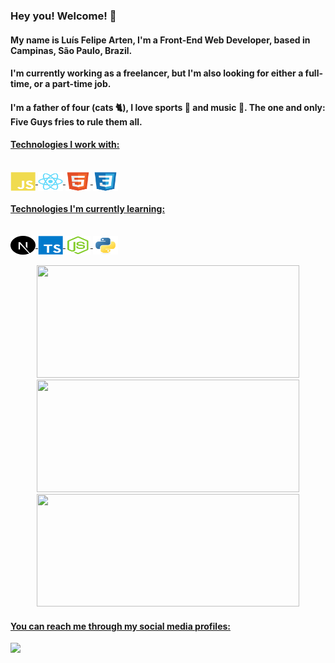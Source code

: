 ### Hey you! Welcome! 👋
#### My name is Luís Felipe Arten, I'm a Front-End Web Developer, based in Campinas, São Paulo, Brazil.
#### I'm currently working as a freelancer, but I'm also looking for either a full-time, or a part-time job.
#### I'm a father of four (cats 🐈), I love sports 🏈 and music 🎼. The one and only: Five Guys fries to rule them all.

<div align="center">
<a href="https://github.com/artenlf">
</div>

#### Technologies I work with:

<div style="display: inline_block"><br>
  <img align="center" alt="JavaScript" height="30" width="40" src="https://raw.githubusercontent.com/devicons/devicon/master/icons/javascript/javascript-plain.svg">
  <img align="center" alt="React" height="30" width="40" src="https://raw.githubusercontent.com/devicons/devicon/master/icons/react/react-original.svg">
  <img align="center" alt="HTML" height="30" width="40" src="https://raw.githubusercontent.com/devicons/devicon/master/icons/html5/html5-original.svg">
  <img align="center" alt="CSS" height="30" width="40" src="https://raw.githubusercontent.com/devicons/devicon/master/icons/css3/css3-original.svg">
</div>

#### Technologies I'm currently learning:
<div style="display: inline_block"><br>
  <img align="center" alt="Next.js" height="30" width="40" src="https://raw.githubusercontent.com/devicons/devicon/master/icons/nextjs/nextjs-original.svg">
  <img align="center" alt="TypeScript" height="30" width="40" src="https://raw.githubusercontent.com/devicons/devicon/master/icons/typescript/typescript-plain.svg">
  <img align="center" alt="Node.js" height="30" width="40" src="https://raw.githubusercontent.com/devicons/devicon/master/icons/nodejs/nodejs-original.svg">
  <img align="center" alt="Python" height="30" width="40" src="https://raw.githubusercontent.com/devicons/devicon/master/icons/python/python-original.svg">
 
  
  
 </div>

<div align="center"><br>
  <img height="180em" width="420em" src="https://github-readme-stats.vercel.app/api?username=artenlf&show_icons=true&theme=tokyonight&include_all_commits&count_private=true" />
  <img height="180em" width="420em" src="https://github-readme-stats.vercel.app/api/top-langs/?username=artenlf&show_icons=true&theme=tokyonight&include_all_commits&count_private=true&layout=compact" />
  <img height="180em" width="420em" src="https://streak-stats.demolab.com/?user=artenlf&theme=tokyonight" />
</div>

#### You can reach me through my social media profiles:

<div>
  <a href="https://www.linkedin.com/in/artenlf/"><img src="https://img.shields.io/badge/LinkedIn-0077B5?style=for-the-badge&logo=linkedin&logoColor=white" target="_blank"></a>
</div>
